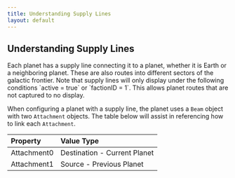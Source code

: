 ```yaml
---
title: Understanding Supply Lines
layout: default
---
```


<h2>Understanding Supply Lines</h2>
Each planet has a supply line connecting it to a planet, whether it is Earth or a neighboring planet. These are also routes into different sectors of the galactic frontier. Note that supply lines will only display under the following conditions `active = true` or `factionID = 1`. This allows planet routes that are not captured to no display.

When configuring a planet with a supply line, the planet uses a `Beam` object with two `Attachment` objects. The table below will assist in referencing how to link each `Attachment`.

| Property     | Value Type |
|:---------------|:-----------|
| Attachment0 | Destination - Current Planet |
| Attachment1 | Source - Previous Planet |
